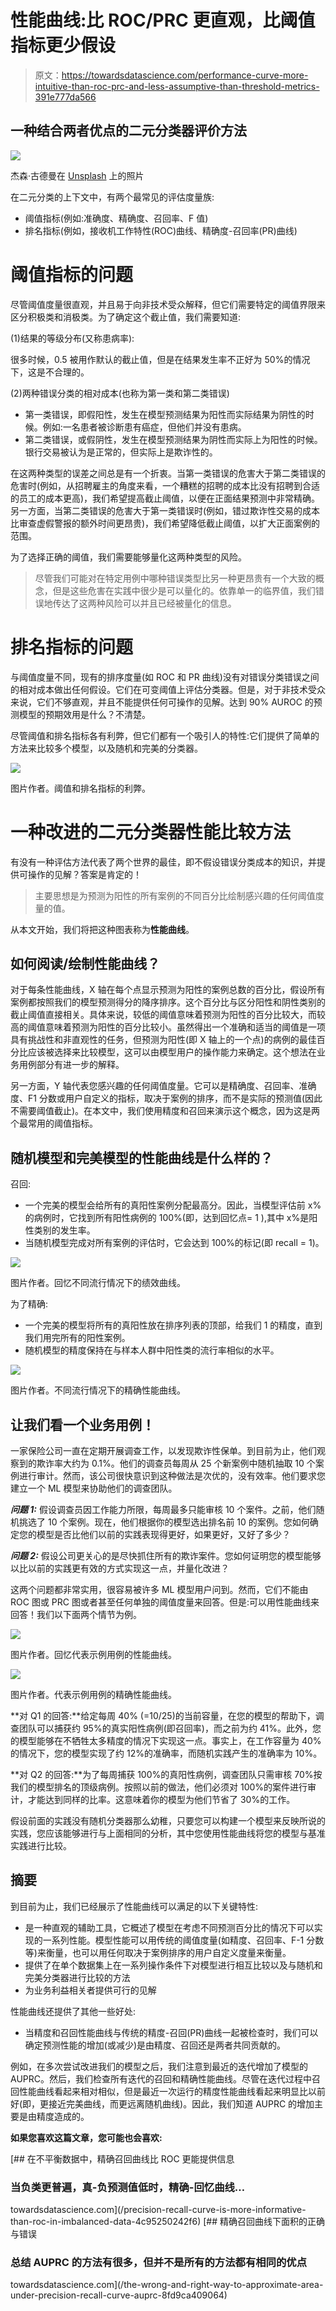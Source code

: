 # 性能曲线:比 ROC/PRC 更直观，比阈值指标更少假设

> 原文：<https://towardsdatascience.com/performance-curve-more-intuitive-than-roc-prc-and-less-assumptive-than-threshold-metrics-391e777da566>

## 一种结合两者优点的二元分类器评价方法

![](img/82c1cfa5458c4381e45a32604a2d6e5f.png)

杰森·古德曼在 [Unsplash](https://unsplash.com?utm_source=medium&utm_medium=referral) 上的照片

在二元分类的上下文中，有两个最常见的评估度量族:

*   阈值指标(例如:准确度、精确度、召回率、F 值)
*   排名指标(例如，接收机工作特性(ROC)曲线、精确度-召回率(PR)曲线)

# 阈值指标的问题

尽管阈值度量很直观，并且易于向非技术受众解释，但它们需要特定的阈值界限来区分积极类和消极类。为了确定这个截止值，我们需要知道:

(1)结果的等级分布(又称患病率):

很多时候，0.5 被用作默认的截止值，但是在结果发生率不正好为 50%的情况下，这是不合理的。

(2)两种错误分类的相对成本(也称为第一类和第二类错误)

*   第一类错误，即假阳性，发生在模型预测结果为阳性而实际结果为阴性的时候。例如:一名患者被诊断患有癌症，但他们并没有患病。
*   第二类错误，或假阴性，发生在模型预测结果为阴性而实际上为阳性的时候。银行交易被认为是正常的，但实际上是欺诈性的。

在这两种类型的误差之间总是有一个折衷。当第一类错误的危害大于第二类错误的危害时(例如，从招聘雇主的角度来看，一个糟糕的招聘的成本比没有招聘到合适的员工的成本更高)，我们希望提高截止阈值，以便在正面结果预测中非常精确。另一方面，当第二类错误的危害大于第一类错误时(例如，错过欺诈性交易的成本比审查虚假警报的额外时间更昂贵)，我们希望降低截止阈值，以扩大正面案例的范围。

为了选择正确的阈值，我们需要能够量化这两种类型的风险。

> 尽管我们可能对在特定用例中哪种错误类型比另一种更昂贵有一个大致的概念，但是这些危害在实践中很少是可以量化的。依靠单一的临界值，我们错误地传达了这两种风险可以并且已经被量化的信息。

# 排名指标的问题

与阈值度量不同，现有的排序度量(如 ROC 和 PR 曲线)没有对错误分类错误之间的相对成本做出任何假设。它们在可变阈值上评估分类器。但是，对于非技术受众来说，它们不够直观，并且不能提供任何可操作的见解。达到 90% AUROC 的预测模型的预期效用是什么？不清楚。

尽管阈值和排名指标各有利弊，但它们都有一个吸引人的特性:它们提供了简单的方法来比较多个模型，以及随机和完美的分类器。

![](img/3ddac017959f0dddeaa2a404c870a0f7.png)

图片作者。阈值和排名指标的利弊。

# 一种改进的二元分类器性能比较方法

有没有一种评估方法代表了两个世界的最佳，即不假设错误分类成本的知识，并提供可操作的见解？答案是肯定的！

> 主要思想是为预测为阳性的所有案例的不同百分比绘制感兴趣的任何阈值度量的值。

从本文开始，我们将把这种图表称为**性能曲线**。

## 如何阅读/绘制性能曲线？

对于每条性能曲线，X 轴在每个点显示预测为阳性的案例总数的百分比，假设所有案例都按照我们的模型预测得分的降序排序。这个百分比与区分阳性和阴性类别的截止阈值直接相关。具体来说，较低的阈值意味着预测为阳性的百分比较大，而较高的阈值意味着预测为阳性的百分比较小。虽然得出一个准确和适当的阈值是一项具有挑战性和非直观性的任务，但预测为阳性(即 X 轴上的一个点)的病例的最佳百分比应该被选择来比较模型，这可以由模型用户的操作能力来确定。这个想法在业务用例部分有进一步的解释。

另一方面，Y 轴代表您感兴趣的任何阈值度量。它可以是精确度、召回率、准确度、F1 分数或用户自定义的指标，取决于案例的排序，而不是实际的预测值(因此不需要阈值截止)。在本文中，我们使用精度和召回来演示这个概念，因为这是两个最常用的阈值指标。

## 随机模型和完美模型的性能曲线是什么样的？

召回:

*   一个完美的模型会给所有的真阳性案例分配最高分。因此，当模型评估前 x%的病例时，它找到所有阳性病例的 100%(即，达到回忆点= 1 ),其中 x%是阳性类别的发生率。
*   当随机模型完成对所有案例的评估时，它会达到 100%的标记(即 recall = 1)。

![](img/157753b5fdf02c261b3ee6cd45d0d3c4.png)

图片作者。回忆不同流行情况下的绩效曲线。

为了精确:

*   一个完美的模型将所有的真阳性放在排序列表的顶部，给我们 1 的精度，直到我们用完所有的阳性案例。
*   随机模型的精度保持在与样本人群中阳性类的流行率相似的水平。

![](img/442650021432bce80fcf5bd0bcb6d722.png)

图片作者。不同流行情况下的精确性能曲线。

## 让我们看一个业务用例！

一家保险公司一直在定期开展调查工作，以发现欺诈性保单。到目前为止，他们观察到的欺诈率大约为 0.1%。他们的调查员每周从 25 个新案例中随机抽取 10 个案例进行审计。然而，该公司很快意识到这种做法是次优的，没有效率。他们要求您建立一个 ML 模型来协助他们的调查团队。

***问题 1:*** 假设调查员因工作能力所限，每周最多只能审核 10 个案件。之前，他们随机挑选了 10 个案例。现在，他们根据你的模型选出排名前 10 的案例。您如何确定您的模型是否比他们以前的实践表现得更好，如果更好，又好了多少？

***问题 2:*** 假设公司更关心的是尽快抓住所有的欺诈案件。您如何证明您的模型能够以比以前的实践更有效的方式实现这一点，并量化改进？

这两个问题都非常实用，很容易被许多 ML 模型用户问到。然而，它们不能由 ROC 图或 PRC 图或者甚至任何单独的阈值度量来回答。但是:可以用性能曲线来回答！我们以下面两个情节为例。

![](img/cc170579b4e37643c5a4114b8acc25df.png)

图片作者。回忆代表示例用例的性能曲线。

![](img/b3a8bfe3b88936eb4770112a28436c08.png)

图片作者。代表示例用例的精确性能曲线。

**对 Q1 的回答:**给定每周 40% (=10/25)的当前容量，在您的模型的帮助下，调查团队可以捕获约 95%的真实阳性病例(即召回率)，而之前为约 41%。此外，您的模型能够在不牺牲太多精度的情况下实现这一点。事实上，在工作容量为 40%的情况下，您的模型实现了约 12%的准确率，而随机实践产生的准确率为 10%。

**对 Q2 的回答:**为了每周捕获 100%的真阳性病例，调查团队只需审核 70%按我们的模型排名的顶级病例。按照以前的做法，他们必须对 100%的案件进行审计，才能达到同样的比率。这意味着你的模型为他们节省了 30%的工作。

假设前面的实践没有随机分类器那么幼稚，只要您可以构建一个模型来反映所说的实践，您应该能够进行与上面相同的分析，其中您使用性能曲线将您的模型与基准实践进行比较。

## 摘要

到目前为止，我们已经展示了性能曲线可以满足的以下关键特性:

*   是一种直观的辅助工具，它概述了模型在考虑不同预测百分比的情况下可以实现的一系列性能。模型性能可以用传统的阈值度量(如精度、召回率、F-1 分数等)来衡量，也可以用任何取决于案例排序的用户自定义度量来衡量。
*   提供了在单个数据集上在一系列操作条件下对模型进行相互比较以及与随机和完美分类器进行比较的方法
*   为业务利益相关者提供可行的见解

性能曲线还提供了其他一些好处:

*   当精度和召回性能曲线与传统的精度-召回(PR)曲线一起被检查时，我们可以确定预测性能的增加(或减少)是由精度、召回还是两者共同贡献的。

例如，在多次尝试改进我们的模型之后，我们注意到最近的迭代增加了模型的 AUPRC。然后，我们检查所有迭代的召回和精确性能曲线。尽管在迭代过程中召回性能曲线看起来相对相似，但是最近一次运行的精度性能曲线看起来明显比以前好(即，更接近完美曲线，而更远离随机曲线)。因此，我们知道 AUPRC 的增加主要是由精度造成的。

**如果您喜欢这篇文章，您可能也会喜欢:**

[](/precision-recall-curve-is-more-informative-than-roc-in-imbalanced-data-4c95250242f6) [## 在不平衡数据中，精确召回曲线比 ROC 更能提供信息

### 当负类更普遍，真-负预测值低时，精确-回忆曲线…

towardsdatascience.com](/precision-recall-curve-is-more-informative-than-roc-in-imbalanced-data-4c95250242f6) [](/the-wrong-and-right-way-to-approximate-area-under-precision-recall-curve-auprc-8fd9ca409064) [## 精确召回曲线下面积的正确与错误

### 总结 AUPRC 的方法有很多，但并不是所有的方法都有相同的优点

towardsdatascience.com](/the-wrong-and-right-way-to-approximate-area-under-precision-recall-curve-auprc-8fd9ca409064)
